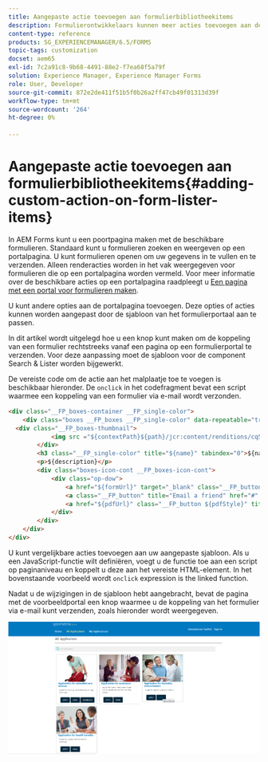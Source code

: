 ```yaml
---
title: Aangepaste actie toevoegen aan formulierbibliotheekitems
description: Formulierontwikkelaars kunnen meer acties toevoegen aan de lijst met formulieren op de pagina Formulierportal. Standaard kunt u het formulier openen, invullen en verzenden.
content-type: reference
products: SG_EXPERIENCEMANAGER/6.5/FORMS
topic-tags: customization
docset: aem65
exl-id: 7c2a91c8-9b68-4491-88e2-f7ea68f5a79f
solution: Experience Manager, Experience Manager Forms
role: User, Developer
source-git-commit: 872e2de411f51b5f0b26a2ff47cb49f01313d39f
workflow-type: tm+mt
source-wordcount: '264'
ht-degree: 0%

---
```


# Aangepaste actie toevoegen aan formulierbibliotheekitems{#adding-custom-action-on-form-lister-items}

In AEM Forms kunt u een poortpagina maken met de beschikbare formulieren. Standaard kunt u formulieren zoeken en weergeven op een portalpagina. U kunt formulieren openen om uw gegevens in te vullen en te verzenden. Alleen renderacties worden in het vak weergegeven voor formulieren die op een portalpagina worden vermeld. Voor meer informatie over de beschikbare acties op een portalpagina raadpleegt u [Een pagina met een portal voor formulieren maken](../../forms/using/creating-form-portal-page.md).

U kunt andere opties aan de portalpagina toevoegen. Deze opties of acties kunnen worden aangepast door de sjabloon van het formulierportaal aan te passen.

In dit artikel wordt uitgelegd hoe u een knop kunt maken om de koppeling van een formulier rechtstreeks vanaf een pagina op een formulierportal te verzenden. Voor deze aanpassing moet de sjabloon voor de component Search &amp; Lister worden bijgewerkt.

De vereiste code om de actie aan het malplaatje toe te voegen is beschikbaar hieronder. De `onclick` in het codefragment bevat een script waarmee een koppeling van een formulier via e-mail wordt verzonden.

```html
<div class="__FP_boxes-container __FP_single-color">
    <div class="boxes __FP_boxes __FP_single-color" data-repeatable="true">
  <div class="__FP_boxes-thumbnail">
            <img src ="${contextPath}${path}/jcr:content/renditions/cq5dam.thumbnail.319.319.png">
        </div>
        <h3 class="__FP_single-color" title="${name}" tabindex="0">${name}</h3>
        <p>${description}</p>
        <div class="boxes-icon-cont __FP_boxes-icon-cont">
            <div class="op-dow">
                <a href="${formUrl}" target="_blank" class="__FP_button ${htmlStyle}" title="${config-htmlLinkText}">Apply</a>
                <a class="__FP_button" title="Email a friend" href="#" onclick="javascript:window.location=&apos;mailto:?subject=Interesting information&body=I thought you might find {name} form helpful :  &apos;+window.location.protocol+window.location.host+&apos;${formUrl}&apos; ;">Email</a>
                <a href="${pdfUrl}" class="__FP_button ${pdfStyle}" title="${config-pdfLinkText}">Download</a>
            </div>
        </div>
    </div>
</div>
```

U kunt vergelijkbare acties toevoegen aan uw aangepaste sjabloon. Als u een JavaScript-functie wilt definiëren, voegt u de functie toe aan een script op paginaniveau en koppelt u deze aan het vereiste HTML-element. In het bovenstaande voorbeeld wordt `onclick` expression is the linked function.

Nadat u de wijzigingen in de sjabloon hebt aangebracht, bevat de pagina met de voorbeeldportal een knop waarmee u de koppeling van het formulier via e-mail kunt verzenden, zoals hieronder wordt weergegeven.

![email](assets/email.png)
